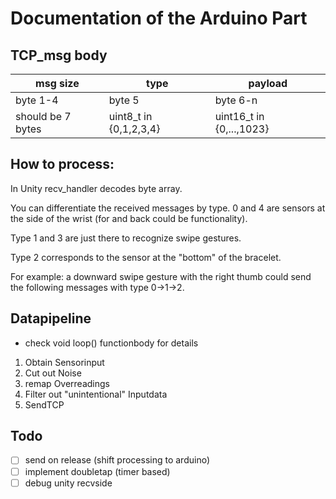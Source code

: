# Documentation of the Arduino Part

## TCP_msg body

| msg size          | type                   | payload                  |
| ----------------- | ---------------------- | ------------------------ |
| byte 1-4          | byte 5                 | byte 6-n                 |
| should be 7 bytes | uint8_t in {0,1,2,3,4} | uint16_t in {0,...,1023} |

## How to process:

In Unity recv_handler decodes byte array.

You can differentiate the received messages by type. 0 and 4 are sensors at the side of the wrist (for and back could be functionality).

Type 1 and 3 are just there to recognize swipe gestures.

Type 2 corresponds to the sensor at the "bottom" of the bracelet.

For example: a downward swipe gesture with the right thumb could send the following messages with type 0->1->2. 



## Datapipeline

- check void loop() functionbody for details

1. Obtain Sensorinput
2. Cut out Noise 
3. remap Overreadings
4. Filter out "unintentional" Inputdata
5. SendTCP

## Todo

- [ ] send on release (shift processing to arduino)
- [ ] implement doubletap (timer based)
- [ ] debug unity recvside